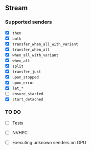 ## Stream

### Supported senders

- [x] `then`
- [x] `bulk`
- [x] `transfer_when_all_with_variant`
- [x] `transfer_when_all`
- [x] `when_all_with_variant`
- [x] `when_all`
- [x] `split`
- [x] `transfer_just`
- [x] `upon_stopped`
- [x] `upon_error`
- [x] `let_*`
- [ ] `ensure_started`
- [x] `start_detached`

### TO DO

- [ ] Tests
- [ ] NVHPC
- [ ] Executing unknown senders on GPU

